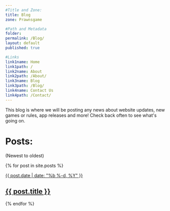 ```yaml
---
#Title and Zone:
title: Blog
zone: Prawnsgame

#Path and Metadata
folder:
permalink: /Blog/
layout: default
published: true

#Links
link1name: Home
link1path: /
link2name: About
link2path: /About/
link3name: Blog
link3path: /Blog/
link4name: Contact Us
link4path: /Contact/
---
```


This blog is where we will be posting any news about website updates, new games or rules, app releases and more! Check back often to see what's going on.

Posts:
======

(Newest to oldest)

{% for post in site.posts %}
<div>
<a href="{{ site.url }}{{ post.url }}" class="post">
<p>{{ post.date | date: "%b %-d, %Y" }}</p>
<h2>{{ post.title }}</h2>
</a>
<div>
{% endfor %}

<!--<p class="rss-subscribe">subscribe <a href="{{ "/feed.xml" | prepend: site.baseurl }}">via RSS</a></p>-->

